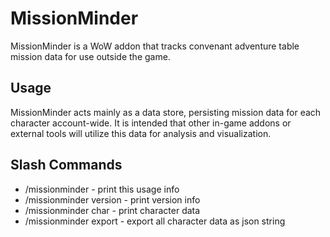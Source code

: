 # MissionMinder

MissionMinder is a WoW addon that tracks convenant adventure table mission data for use outside the game.

## Usage

MissionMinder acts mainly as a data store, persisting mission data for each character account-wide. It is intended that other in-game addons or external tools will utilize this data for analysis and visualization.

## Slash Commands

* /missionminder         - print this usage info
* /missionminder version - print version info
* /missionminder char    - print character data
* /missionminder export  - export all character data as json string
